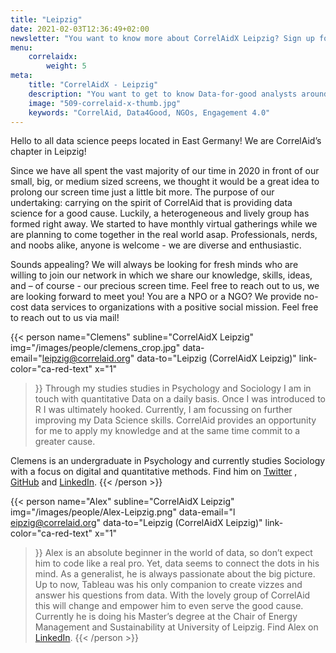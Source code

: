 ```yaml
---
title: "Leipzig"
date: 2021-02-03T12:36:49+02:00
newsletter: "You want to know more about CorrelAidX Leipzig? Sign up for our Newsletter!"
menu: 
    correlaidx:
        weight: 5
meta:
    title: "CorrelAidX - Leipzig"
    description: "You want to get to know Data-for-good analysts around you and use data for social good? In this case, you are interested in CorrelAidX!"
    image: "509-correlaid-x-thumb.jpg"
    keywords: "CorrelAid, Data4Good, NGOs, Engagement 4.0"
---
```


Hello to all data science peeps located in East Germany! We are CorrelAid’s chapter in Leipzig!

Since we have all spent the vast majority of our time in 2020 in front of our small, big, or medium sized screens, we thought it would be a great idea to prolong our screen time just a little bit more. The purpose of our undertaking: carrying on the spirit of CorrelAid that is providing data science for a good cause.
Luckily, a heterogeneous and lively group has formed right away. We started to have monthly virtual gatherings while we are planning to come together in the real world asap. Professionals, nerds, and noobs alike, anyone is welcome - we are diverse and enthusiastic.

Sounds appealing? We will always be looking for fresh minds who are willing to join our network in which we share our knowledge, skills, ideas, and – of course - our precious screen time. Feel free to reach out to us, we are looking forward to meet you!
You are a NPO or a NGO? We provide no-cost data services to organizations with a positive social mission. Feel free to reach out to us via mail!



{{< person 
    name="Clemens"
    subline="CorrelAidX Leipzig"
    img="/images/people/clemens_crop.jpg"
    data-email="leipzig@correlaid.org"
    data-to="Leipzig (CorrelAidX Leipzig)"
    link-color="ca-red-text"
    x="1"
>}}
Through my studies studies in Psychology and Sociology I am in touch with quantitative Data on a daily basis. Once I was introduced to R I was ultimately hooked. Currently, I am focussing on further improving my Data Science skills. CorrelAid provides an opportunity for me to apply my knowledge and at the same time commit to a greater cause.

Clemens is an undergraduate in Psychology and currently studies Sociology with a focus on digital and quantitative methods. Find him on <a href="https://twitter.com/baldsoon_">Twitter</a> , <a href="https://github.com/baldzuhnc">GitHub</a> and <a href="http://www.linkedin.com/in/clemens-friedrich-baldzuhn">LinkedIn</a>.
{{< /person >}}

{{< person 
    name="Alex"
    subline="CorrelAidX Leipzig"
    img="/images/people/Alex-Leipzig.png"
    data-email="l   eipzig@correlaid.org"
    data-to="Leipzig (CorrelAidX Leipzig)"
    link-color="ca-red-text"
    x="1"
>}}
Alex is an absolute beginner in the world of data, so don’t expect him to code like a real pro. Yet, data seems to connect the dots in his mind. As a generalist, he is always passionate about the big picture. Up to now, Tableau was his only companion to create vizzes and answer his questions from data. With the lovely group of CorrelAid this will change and empower him to even serve the good cause. Currently he is doing his Master’s degree at the Chair of Energy Management and Sustainability at University of Leipzig. Find Alex on <a href="https://www.linkedin.com/in/schulzalexander96/">LinkedIn</a>.
{{< /person >}}